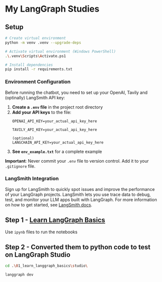 # My LangGraph Studies

## Setup

```bash
# Create virtual environment
python -m venv .venv --upgrade-deps

# Activate virtual environment (Windows PowerShell)
.\.venv\Scripts\Activate.ps1

# Install dependencies
pip install -r requirements.txt
```

### Environment Configuration

Before running the chatbot, you need to set up your OpenAI, Tavily and (optinally) LangSmith API key:

1. **Create a `.env` file** in the project root directory
2. **Add your API keys** to the file:
   ```
   OPENAI_API_KEY=your_actual_api_key_here

   TAVILY_API_KEY=your_actual_api_key_here

   (optional)
   LANGCHAIN_API_KEY=your_actual_api_key_here
   ```
3. **See `env_example.txt`** for a complete example

**Important**: Never commit your `.env` file to version control. Add it to your `.gitignore` file.

### LangSmith Integration

Sign up for LangSmith to quickly spot issues and improve the performance of your LangGraph projects. LangSmith lets you use trace data to debug, test, and monitor your LLM apps built with LangGraph. For more information on how to get started, see [LangSmith docs](https://docs.smith.langchain.com).


## Step 1 - [Learn LangGraph Basics](https://docs.langchain.com/langgraph-platform/langgraph-basics/why-langgraph#learn-langgraph-basics)

Use `ipynb` files to run the notebooks

## Step 2 - Converted them to python code to test on LangGraph Studio

```bash
cd .\01_learn_langgraph_basics\studio\ 

langgraph dev
```

